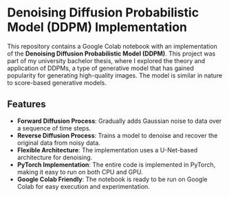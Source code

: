 # Denoising Diffusion Probabilistic Model (DDPM) Implementation

This repository contains a Google Colab notebook with an implementation of the **Denoising Diffusion Probabilistic Model (DDPM)**. This project was part of my university bachelor thesis, where I explored the theory and application of DDPMs, a type of generative model that has gained popularity for generating high-quality images. The model is similar in nature to score-based generative models.

## Features

- **Forward Diffusion Process**: Gradually adds Gaussian noise to data over a sequence of time steps.
- **Reverse Diffusion Process**: Trains a model to denoise and recover the original data from noisy data.
- **Flexible Architecture**: The implementation uses a U-Net-based architecture for denoising.
- **PyTorch Implementation**: The entire code is implemented in PyTorch, making it easy to run on both CPU and GPU.
- **Google Colab Friendly**: The notebook is ready to be run on Google Colab for easy execution and experimentation.
 
 
 
